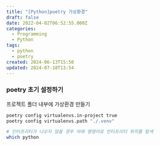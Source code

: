 ```yaml
---
title: "[Python]poetry 가상환경"
draft: false
date: 2022-04-02T06:52:55.000Z
categories:
  - Programming
  - Python
tags:
  - python
  - poetry
created: 2024-06-13T15:50
updated: 2024-07-18T13:54
---
```



<!--

<center>Kaggle Customer Score Dataset</center>

https://velog.io/@whattsup_kim/Python-%ED%8C%8C%EC%9D%B4%EC%8D%AC-%ED%99%98%EA%B2%BD-%EA%B5%AC%EC%B6%95%ED%95%98%EA%B8%B0-2-Poetry

--->


### poetry 초기 설정하기

프로젝트 폴더 내부에 가상환경 만들기

```bash
poetry config virtualenvs.in-project true
poetry config virtualenvs.path "./.venv"

# 인터프리터가 나오지 않을 경우 아래 명령어로 인터프리터 위치를 탐색
which python
```




